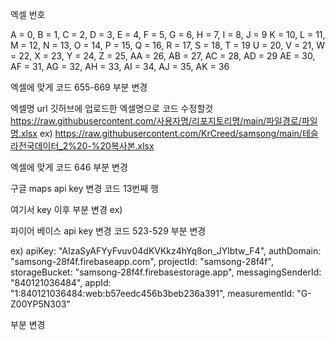엑셀 번호 

A = 0, B = 1, C = 2, D = 3, E = 4, F = 5, G = 6, H = 7, I = 8, J = 9
K = 10, L = 11, M = 12, N = 13, O = 14, P = 15, Q = 16, R = 17, S = 18, T = 19
U = 20, V = 21, W = 22, X = 23, Y = 24, Z = 25, AA = 26, AB = 27, AC = 28, AD = 29
AE = 30, AF = 31, AG = 32, AH = 33, AI = 34, AJ = 35, AK = 36

엑셀에 맞게 코드 655-669 부분 변경

엑셀명 url 
깃허브에 업로드한 엑셀명으로 코드 수정할것
https://raw.githubusercontent.com/사용자명/리포지토리명/main/파일경로/파일명.xlsx
ex) https://raw.githubusercontent.com/KrCreed/samsong/main/테슬라전국데이터_2%20-%20복사본.xlsx

엑셀에 맞게 코드 646 부분 변경

구글 maps api key 변경
코드 13번째 행
<script src="https://maps.googleapis.com/maps/api/js?key=AIzaSyD8UBtKnkeivt08HnA9nRuqQZ6QIYTVSZ0" async defer></script>
여기서 key 이후 부분 변경 ex) <script src="https://maps.googleapis.com/maps/api/js?key=@@@@@@@@@@@@@@@" async defer></script>

파이어 베이스 api key 변경
코드 523-529 부분 변경

ex)   apiKey: "AIzaSyAFYyFvuv04dKVKkz4hYq8on_JYlbtw_F4",
      authDomain: "samsong-28f4f.firebaseapp.com",
      projectId: "samsong-28f4f",
      storageBucket: "samsong-28f4f.firebasestorage.app",
      messagingSenderId: "840121036484",
      appId: "1:840121036484:web:b57eedc456b3beb236a391",
      measurementId: "G-Z00YP5N303"
      
부분 변경



